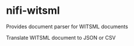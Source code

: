 # nifi-witsml

Provides document parser for WITSML documents 

Translate WITSML document to JSON or CSV 
